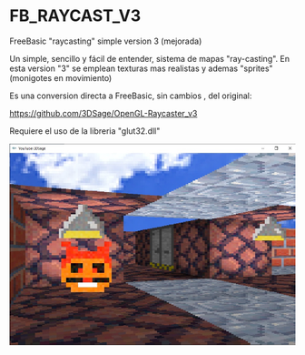 # FB_RAYCAST_V3
FreeBasic "raycasting" simple version 3 (mejorada)

Un simple, sencillo y fácil de entender, sistema de mapas "ray-casting".
En esta version "3" se emplean texturas mas realistas y ademas "sprites" (monigotes en movimiento)

Es una conversion directa a FreeBasic, sin cambios , del original:

https://github.com/3DSage/OpenGL-Raycaster_v3

Requiere el uso de la libreria "glut32.dll"

![Imagen raycast_fb_v3.jpg](https://github.com/jepalza/FB_RAYCAST_V3/blob/main/raycast_fb_v3.jpg)
